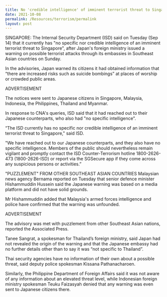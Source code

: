 ```yaml
---
title: No 'credible intelligence' of imminent terrorist threat to Singapore, says ISD
date: 2021-10-08
permalink: /Resources/terrorism/permalink
layout: post
---
```

SINGAPORE: The Internal Security Department (ISD) said on Tuesday (Sep 14) that it currently has "no specific nor credible intelligence of an imminent terrorist threat to Singapore", after Japan's foreign ministry issued a warning on possible terrorist attacks through its embassies in Southeast Asian countries on Sunday.

In the advisories, Japan warned its citizens it had obtained information that “there are increased risks such as suicide bombings” at places of worship or crowded public areas.

ADVERTISEMENT

The notices were sent to Japanese citizens in Singapore, Malaysia, Indonesia, the Philippines, Thailand and Myanmar.

In response to CNA's queries, ISD said that it had reached out to their Japanese counterparts, who also had "no specific intelligence".

“The ISD currently has no specific nor credible intelligence of an imminent terrorist threat to Singapore," said ISD.

"We have reached out to our Japanese counterparts, and they also have no specific intelligence. Members of the public should nevertheless remain vigilant and promptly contact the ISD Counter-Terrorism hotline 1800-2626-473 (1800-2626-ISD) or report via the SGSecure app if they come across any suspicious persons or activities.”

"PUZZLEMENT" FROM OTHER SOUTHEAST ASIAN COUNTRIES
Malaysian news agency Bernama reported on Tuesday that senior defence minister Hishammuddin Hussein said the Japanese warning was based on a media platform and did not have solid grounds.

Mr Hishammuddin added that Malaysia's armed forces intelligence and police have confirmed that the warning was unfounded.

ADVERTISEMENT

The advisory was met with puzzlement from other Southeast Asian nations, reported the Associated Press.

Tanee Sangrat, a spokesman for Thailand’s foreign ministry, said Japan had not revealed the origin of the warning and that the Japanese embassy had no further details other than to say it was “not specific to Thailand”.

Thai security agencies have no information of their own about a possible threat, said deputy police spokesman Kissana Pathanacharoen.

Similarly, the Philippine Department of Foreign Affairs said it was not aware of any information about an elevated threat level, while Indonesian foreign ministry spokesman Teuku Faizasyah denied that any warning was even sent to Japanese citizens there.